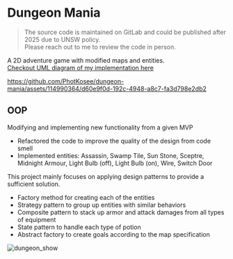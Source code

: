 # Dungeon Mania
> The source code is maintained on GitLab and could be published after 2025 due to UNSW policy. </br>
Please reach out to me to review the code in person.

A 2D adventure game with modified maps and entities. <br/>
[Checkout UML diagram of my implementation here](https://drive.google.com/file/d/1uJqEFKwZRKXHGMQgYjq-tQ8MB0pi_Rb3/view?usp=sharing)

https://github.com/PhotKosee/dungeon-mania/assets/114990364/d60e9f0d-192c-4948-a8c7-fa3d798e2db2

## OOP
Modifying and implementing new functionality from a given MVP

- Refactored the code to improve the quality of the design from code smell
- Implemented entities: Assassin, Swamp Tile, Sun Stone, Sceptre, Midnight Armour, Light Bulb (off), Light Bulb (on), Wire, Switch Door

This project mainly focuses on applying design patterns to provide a sufficient solution.

- Factory method for creating each of the entities
- Strategy pattern to group up entities with similar behaviors
- Composite pattern to stack up armor and attack damages from all types of equipment
- State pattern to handle each type of potion
- Abstract factory to create goals according to the map specification

![dungeon_show](https://github.com/PhotKosee/dungeon-mania/assets/114990364/3f06c957-9b04-4c09-894c-84b5d2e354f9)
